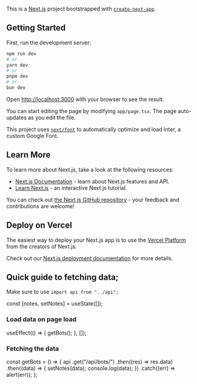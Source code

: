 This is a [Next.js](https://nextjs.org/) project bootstrapped with [`create-next-app`](https://github.com/vercel/next.js/tree/canary/packages/create-next-app).

## Getting Started

First, run the development server:

```bash
npm run dev
# or
yarn dev
# or
pnpm dev
# or
bun dev
```

Open [http://localhost:3000](http://localhost:3000) with your browser to see the result.

You can start editing the page by modifying `app/page.tsx`. The page auto-updates as you edit the file.

This project uses [`next/font`](https://nextjs.org/docs/basic-features/font-optimization) to automatically optimize and load Inter, a custom Google Font.

## Learn More

To learn more about Next.js, take a look at the following resources:

- [Next.js Documentation](https://nextjs.org/docs) - learn about Next.js features and API.
- [Learn Next.js](https://nextjs.org/learn) - an interactive Next.js tutorial.

You can check out [the Next.js GitHub repository](https://github.com/vercel/next.js/) - your feedback and contributions are welcome!

## Deploy on Vercel

The easiest way to deploy your Next.js app is to use the [Vercel Platform](https://vercel.com/new?utm_medium=default-template&filter=next.js&utm_source=create-next-app&utm_campaign=create-next-app-readme) from the creators of Next.js.

Check out our [Next.js deployment documentation](https://nextjs.org/docs/deployment) for more details.



## Quick guide to fetching data;

Make sure to use 
```import api from "../api";```

<!-- Keeps tracks of data -->
const [notes, setNotes] = useState([]);

### Load data on page load
useEffect(() => {
    getBots();
}, []);

### Fetching the data
const getBots = () => {
    <!-- use the api -->
        api
        <!-- check Backend/SnekSnackDev/api/urls to see what is available -->
        <!-- create also returns fetches -->
            .get("/api/bots/")
            <!-- get the response data -->
            .then((res) => res.data)
            <!-- update our contstants with new data -->
            .then((data) => {
                setNotes(data);
                console.log(data);
            })
            <!-- returns an alert if there is an error -->
            .catch((err) => alert(err));
    };